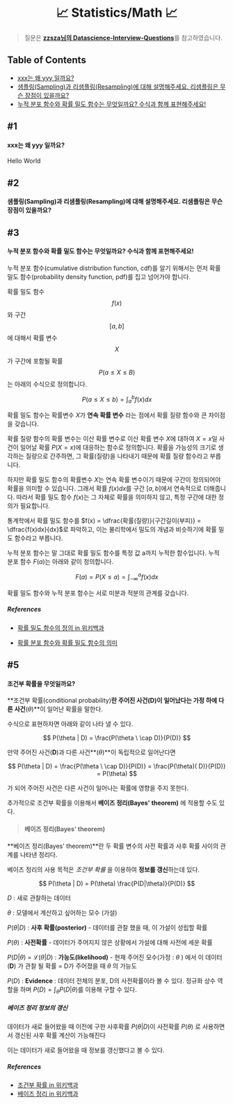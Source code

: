 <div align='center'>
  <h1>📈 Statistics/Math 📈</h1>
</div>

> 질문은 <strong>[zzsza님의 Datascience-Interview-Questions](https://github.com/zzsza/Datascience-Interview-Questions)</strong>를 참고하였습니다.

## Table of Contents

- [xxx는 왜 yyy 일까요?](#1)
- [샘플링(Sampling)과 리샘플링(Resampling)에 대해 설명해주세요. 리샘플링은 무슨 장점이 있을까요?](#2)
- [누적 분포 함수와 확률 밀도 함수는 무엇일까요? 수식과 함께 표현해주세요!](#3)

## #1

#### xxx는 왜 yyy 일까요?

Hello World

## #2

#### 샘플링(Sampling)과 리샘플링(Resampling)에 대해 설명해주세요. 리샘플링은 무슨 장점이 있을까요?

## #3

#### 누적 분포 함수와 확률 밀도 함수는 무엇일까요? 수식과 함께 표현해주세요!

누적 분포 함수(cumulative distribution function, cdf)를 알기 위해서는 먼저 확률 밀도 함수(probability density function, pdf)를 집고 넘어가야 합니다.

확률 밀도 함수 $$ f(x) $$​​​​와 구간 $$[a, b]$$​​​에 대해서 확률 변수 $$X$$​​​가 구간에 포함될 확률 $$P(a\leq X \leq B)$$​​​는 아래의 수식으로 정의합니다.​

$$
P(a \leq X \leq b) = \int_{a}^{b}{f(x)dx}
$$

확률 밀도 함수는 확률변수 $X$가 **연속 확률 변수** 라는 점에서 확률 질량 함수와 큰 차이점을 갖습니다.

확률 질량 함수의 확률 변수는 이산 확률 변수로 이산 확률 변수 $X$에 대하여 $X=x$일 사건이 일어날 확률 $P(X=x)$​​​에 대응하는 함수로 정의합니다. 확률을 가능성의 크기로 생각하는 질량으로 간주하면, 그 확률(질량)을 나타내기 때문에 확률 질량 함수라고 부릅니다.

하지만 확률 밀도 함수의 확률변수 $X$는 연속 확률 변수이기 때문에 구간이 정의되어야 확률을 의미할 수 있습니다. 그래서 확률 $f(x)dx$를 구간 $[a, b]$에서 연속적으로 더해줍니다. 따라서 확률 밀도 함수 $f(x)$​는 그 자체로 확률을 의미하지 않고, 특정 구간에 대한 정의가 필요합니다.

통계학에서 확률 밀도 함수를 $f(x) = \dfrac{확률(질량)}{구간길이(부피)} = \dfrac{f(x)dx}{dx}$​​로 파악하고​​​​​​​​, 이는 물리학에서 밀도의 개념과 비슷하기에 확률 밀도 함수라고 부릅니다.

누적 분포 함수는 말 그대로 확률 밀도 함수를 특정 값 a까지 누적한 함수입니다. 누적 분포 함수 $F(a)$​는 아래와 같이 정의합니다.

$$
F(a) = P(X\le a) = \int_{-\infty}^{a}{f(x)dx}
$$

확률 밀도 함수와 누적 분포 함수는 서로 미분과 적분의 관계를 갖습니다.

##### References

- [확률 밀도 함수의 정의 in 위키백과](https://ko.wikipedia.org/wiki/%ED%99%95%EB%A5%A0_%EB%B0%80%EB%8F%84_%ED%95%A8%EC%88%98)

- [확률 분포 함수와 확률 밀도 함수의 의미](https://velog.io/@groovallstar/%ED%99%95%EB%A5%A0-%EB%B6%84%ED%8F%AC-%ED%95%A8%EC%88%98%EC%99%80-%ED%99%95%EB%A5%A0-%EB%B0%80%EB%8F%84-%ED%95%A8%EC%88%98%EC%9D%98-%EC%9D%98%EB%AF%B8)

## #5

#### 조건부 확률을 무엇일까요?

**조건부 확률(conditional probability)**란 주어진 사건(**D**)이 일어났다는 가정 하에 다른 사건**($\theta$​)**이 일어난 확률을 말한다.

수식으로 표현하자면 아래와 같이 나타 낼 수 있다.

$$
P(\theta | D) = \frac{P(\theta \ \cap D)}{P(D)}
$$

만약 주어진 사건(**D**)과 다른 사건**($\theta$)**이 독립적으로 일어난다면

$$
P(\theta | D) = \frac{P(\theta \ \cap D)}{P(D)} = \frac{P(\theta)( D)}{P(D)} = P(\theta)
$$

가 되어 주어진 사건은 다른 사건이 일어나는 확률에 영향을 주지 못한다.

추가적으로 조건부 확률을 이용해서 **베이즈 정리(Bayes' theorem)** 에 적용할 수도 있다.

> #### 베이즈 정리(Bayes' theorem)

**베이즈 정리(Bayes' theorem)**란 두 확률 변수의 사전 확률과 사후 확률 사이의 관계를 나타낸 정리다.

베이즈 정리의 사용 목적은 _조건부 확률_ 을 이용하여 **정보를 갱신**하는데 있다.

$$
P(\theta | D) = P(\theta) \frac{P(D|\theta)}{P(D)}
$$

$D$ : 새로 관찰하는 데이터

$\theta$ : 모델에서 계산하고 싶어하는 모수 (가설)

$P(\theta | D)$ : **사후 확률(posterior)** - 데이터를 관찰 했을 때, 이 가설이 성립할 확률

$P(\theta)$ : **사전확률** - 데이터가 주어지지 않은 상황에서 가설에 대해 사전에 세운 확률

$P(D | \theta)$​ = $\mathcal{L}(\theta|D)$​ : **가능도(likelihood)** - 현재 주어진 모수(가정 : $\theta$​ ) 에서 이 데이터(**D**) 가 관찰 될 확률 = D가 주어졌을 때 $\theta$ 의 가능도

$P(D)$​​​​ : **Evidence** : 데이터 전체의 분포, D의 사전확률이라 볼 수 있다. 정규화 상수 역할을 하며 $P(D) = \int_\theta P(D|\theta)$​​ 를 이용해 구할 수 있다.

##### 베이즈 정리 정보의 갱신

데이터가 새로 들어왔을 때 이전에 구한 사후확률 $P(\theta | D)$​​이 사전확률 $P(\theta)$​​​ 로 사용하면서 갱신된 사후 확률 계산이 가능해진다

이는 데이터가 새로 들어왔을 때 정보를 갱신했다고 볼 수 있다.

##### References

- [조건부 확률 in 위키백과](https://ko.wikipedia.org/wiki/조건부_확률)
- [베이즈 정리 in 위키백과](https://ko.wikipedia.org/wiki/베이즈_정리)
